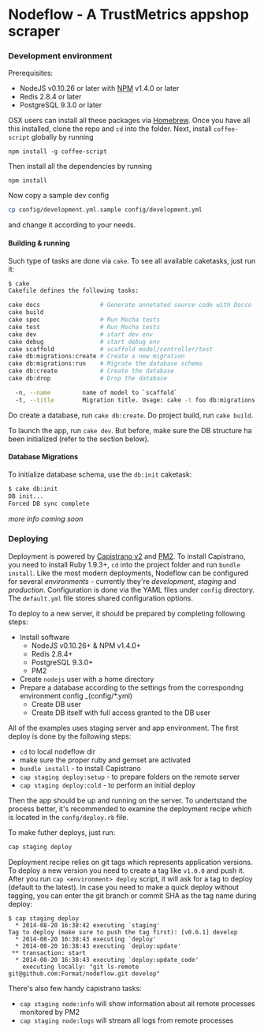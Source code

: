 # Nodeflow - A TrustMetrics appshop scraper

### Development environment

Prerequisites:

* NodeJS v0.10.26 or later with [NPM](https://www.npmjs.org/) v1.4.0 or later
* Redis 2.8.4 or later
* PostgreSQL 9.3.0 or later

OSX users can install all these packages via [Homebrew](http://brew.sh).
Once you have all this installed, clone the repo and `cd` into the folder.
Next, install `coffee-script` globally by running
  
  `npm install -g coffee-script`

Then install all the dependencies by running

  `npm install`
  
Now copy a sample dev config
  
  ```bash
  cp config/development.yml.sample config/development.yml
  ```
  
and change it according to your needs.  

#### Building & running

Such type of tasks are done via `cake`. To see all available caketasks, just run it:

```bash
$ cake
Cakefile defines the following tasks:

cake docs                 # Generate annotated source code with Docco
cake build                
cake spec                 # Run Mocha tests
cake test                 # Run Mocha tests
cake dev                  # start dev env
cake debug                # start debug env
cake scaffold             # scaffold model/controller/test
cake db:migrations:create # Create a new migration
cake db:migrations:run    # Migrate the database schema
cake db:create            # Create the database
cake db:drop              # Drop the database

  -n, --name         name of model to `scaffold`
  -t, --title        Migration title. Usage: cake -t foo db:migrations:create
```

Do create a database, run `cake db:create`.
Do project build, run `cake build`.

To launch the app, run `cake dev`. But before, make sure the DB structure ha been initialized (refer to the section below).


#### Database Migrations

To initialize database schema, use the `db:init` caketask:

```bash
$ cake db:init
DB init...
Forced DB sync complete
```

_more info coming soon_

### Deploying

Deployment is powered by [Capistrano v2](https://github.com/capistrano/capistrano/wiki) and [PM2](https://github.com/Unitech/pm2).
To install Capistrano, you need to install Ruby 1.9.3+, `cd` into the project folder and run `bundle install`.
Like the most modern deployments, Nodeflow can be configured for several _environments_ - currently they're _development_,
_staging_ and _production_. Configuration is done via the YAML files under `config` directory. The `default.yml` file stores
shared configuration options.

To deploy to a new server, it should be prepared by completing following steps:
 * Install software
     * NodeJS v0.10.26+ & NPM v1.4.0+
     * Redis 2.8.4+
     * PostgreSQL 9.3.0+
     * PM2
 * Create `nodejs` user with a home directory
 * Prepare a database according to the settings from the correspondng environment config _(config/*.yml)
    * Create DB user
    * Create DB itself with full access granted to the DB user

All of the examples uses staging server and app environment.
The first deploy is done by the following steps:
  * `cd` to local nodeflow dir
  * make sure the proper ruby and gemset are activated
  * `bundle install` - to install Capistrano
  * `cap staging deploy:setup` - to prepare folders on the remote server
  * `cap staging deploy:cold` - to perform an initial deploy

Then the app should be up and running on the server. To undertstand the process better, it's recommended to examine the deployment
recipe which is located in the `confg/deploy.rb` file.

To make futher deploys, just run:
```bash
cap staging deploy
```

Deployment recipe relies on git tags which represents application versions. To deploy a new version you need to create a tag like `v1.0.0` and push it. After you run `cap <environment> deploy` script, it will ask for a tag to deploy (default to the latest).
In case you need to make a quick deploy without tagging, you can enter the git branch or commit SHA as the tag name during deploy:
```
$ cap staging deploy 
  * 2014-08-20 16:38:42 executing `staging'
Tag to deploy (make sure to push the tag first): [v0.6.1] develop
  * 2014-08-20 16:38:43 executing `deploy'
  * 2014-08-20 16:38:43 executing `deploy:update'
 ** transaction: start
  * 2014-08-20 16:38:43 executing `deploy:update_code'
    executing locally: "git ls-remote git@github.com:Format/nodeflow.git develop"
```

There's also few handy capistrano tasks:
* `cap staging node:info` will show information about all remote processes monitored by PM2
* `cap staging node:logs` will stream all logs from remote processes
